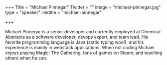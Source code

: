 +++
Title = "Michael Pinnegar"
Twitter = ""
image = "michael-pinnegar.jpg"
type = "speaker"
linktitle = "michael-pinnegar"

+++

Michael Pinnegar is a senior developer and currently employed at Chemical Abstracts as a software developer, devops expert, and team lead. His favorite programming language is Java (static typing woo!), and his experience is mainly in webstack applications. When not coding Michael enjoys playing Magic: The Gathering, tons of games on Steam, and teaching others when he can.
